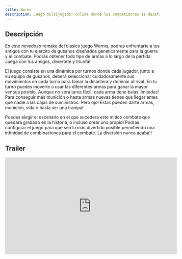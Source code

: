 ```yaml
---
title: Worms
description: Juego multijugador online donde los competidores se desafian a muerte, luchando por la gloria y el honor de ser el vencedor.
---
```


## Descripción

<!-- Jumitas, La curiosidad mato al gato... -->
En este *novedoso* remake del clasico juego Worms, podras enfrentarte a tus amigos con tu ejercito de gusanos diseñados geneticamente para la guerra y el combate.
Podrás obtener todo tipo de armas a lo largo de la partida. Juega con tus amigos, diviertete y triunfa!

El juego consiste en una dinámica por turnos donde cada jugador, junto a su equipo de gusanos, deberá seleccionar cuidadosamente sus movimientos en cada turno para tomar la delantera y dominar al rival. En tu turno puedes moverte o usar las diferentes armas para ganar la mayor ventaja posible. Aunque no será tarea fácil, cada arma tiene balas limitadas! Para conseguir más munición o hasta armas nuevas tienes que llegar antes que nadie a las cajas de suministros. Pero ojo! Estas pueden darte armas, munición, vida o hasta ser una trampa!

Puedes elegir el escenario en el que sucedera este mitico combate que quedara grabado en la historia, o incluso crear uno propio! Podras configurar el juego para que sea lo más divertido posible permitiendo una infinidad de combinaciones para el combate. La diversión nunca acaba!!

## Trailer

<iframe width="560" height="315" src="https://www.youtube.com/embed/gN5hj3vXMX8?si=1HT1X_J2LpwKljns" title="YouTube video player" frameborder="0" allow="accelerometer; clipboard-write; encrypted-media; gyroscope; picture-in-picture; web-share" allowfullscreen></iframe>

